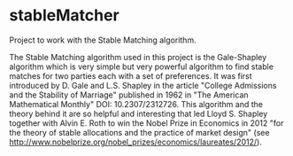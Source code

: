 # stableMatcher
Project to work with the Stable Matching algorithm.

The Stable Matching algorithm used in this project is the Gale-Shapley algorithm which is very simple but very powerful algorithm to find stable matches for two parties each with a set of preferences. It was first introduced by D. Gale and L.S. Shapley in the article "College Admissions and the Stability of Marriage" published in 1962 in "The American Mathematical Monthly" DOI: 10.2307/2312726. This algorithm and the theory behind it are so helpful and interesting that led Lloyd S. Shapley together with Alvin E. Roth to win the Nobel Prize in Economics in 2012 "for the theory of stable allocations and the practice of market design" (see http://www.nobelprize.org/nobel_prizes/economics/laureates/2012/).

